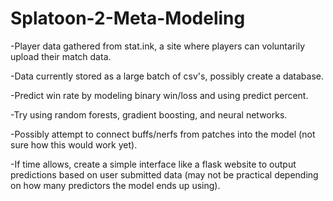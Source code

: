 # Splatoon-2-Meta-Modeling

-Player data gathered from stat.ink, a site where players can voluntarily upload their match data.

-Data currently stored as a large batch of csv's, possibly create a database.

-Predict win rate by modeling binary win/loss and using predict percent.

-Try using random forests, gradient boosting, and neural networks.

-Possibly attempt to connect buffs/nerfs from patches into the model (not sure how this would work yet).

-If time allows, create a simple interface like a flask website to output predictions based on user submitted data (may not be practical depending on how many predictors the model ends up using).
